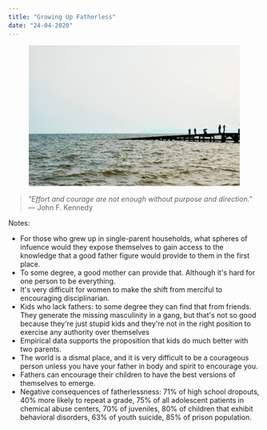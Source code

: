```yaml
---
title: "Growing Up Fatherless"
date: "24-04-2020"
---
```


<figure>
    <img src="https://raw.githubusercontent.com/masayaShinoda/photography/master/src/assets/images/fulls/05.jpg" alt="Seas of southern Cambodia"></img>
</figure>

> *"Effort and courage are not enough without purpose and direction."* — John F. Kennedy 

Notes:
* For those who grew up in single-parent households, what spheres of infuence would they expose themselves to gain access to the knowledge that a good father figure would provide to them in the first place. 
* To some degree, a good mother can provide that. Although it's hard for one person to be everything.
* It's very difficult for women to make the shift from merciful to encouraging disciplinarian.
* Kids who lack fathers: to some degree they can find that from friends. They generate the missing masculinity in a gang, but that's not so good because they're just stupid kids and they're not in the right position to exercise any authority over themselves
* Empirical data supports the proposition that kids do much better with two parents.
* The world is a dismal place, and it is very difficult to be a courageous person unless you have your father in body and spirit to encourage you.
* Fathers can encourage their children to have the best versions of themselves to emerge. 
* Negative consequences of fatherlessness:  71% of high school dropouts, 40% more likely to repeat a grade, 75% of all adolescent patients in chemical abuse centers, 70% of juveniles, 80% of children that exhibit behavioral disorders, 63% of youth suicide, 85% of prison population. 
